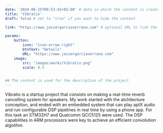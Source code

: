 ```yaml
---
date: '2024-08-25T09:53:42+02:00' # date in which the content is created - defaults to "today"
title: 'Vibratio'
draft: false # set to "true" if you want to hide the content 

link: "https://www.javiergarciaserrano.com" # optional URL to link the logo to

params:
    button:
        icon: "icon-arrow-right"
        btnText: "Details"
        URL: "https://www.javiergarciaserrano.com"
    image:
        src: "images/works/Vibratio.png"
        scale: 0.5
    

## The content is used for the description of the project
---
```


Vibratio is a startup project that consists on making a real-time reverb cancelling system for speakers. My work started with the atchitecture conception, and ended with an embedded system that can play aptX audio and run configurable DSP pipelines in real time by using a phone app. For this task an STM32H7 and Qualcomm QCC5125 were used. The DSP capabilities in ARM processors were key to achieve an efficient convolution algotihm.